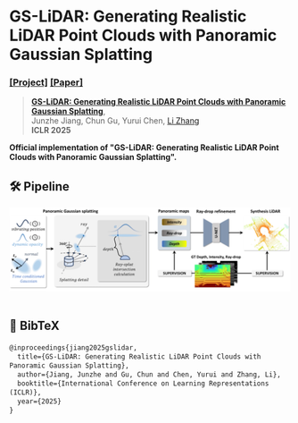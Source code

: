 # GS-LiDAR: Generating Realistic LiDAR Point Clouds with Panoramic Gaussian Splatting

### [[Project]]() [[Paper]]() 

> [**GS-LiDAR: Generating Realistic LiDAR Point Clouds with Panoramic Gaussian Splatting**](),            
> Junzhe Jiang, Chun Gu, Yurui Chen, [Li Zhang](https://lzrobots.github.io)       
> **ICLR 2025**

**Official implementation of "GS-LiDAR: Generating Realistic LiDAR Point Clouds with Panoramic Gaussian Splatting".** 

## 🛠️ Pipeline
<div align="center">
  <img src="assets/pipeline.png"/>
</div><br/>

## 📜 BibTeX
```
@inproceedings{jiang2025gslidar,
  title={GS-LiDAR: Generating Realistic LiDAR Point Clouds with Panoramic Gaussian Splatting},
  author={Jiang, Junzhe and Gu, Chun and Chen, Yurui and Zhang, Li},
  booktitle={International Conference on Learning Representations (ICLR)},
  year={2025}
}
```